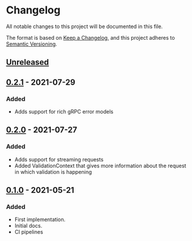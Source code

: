 # Changelog

All notable changes to this project will be documented in this file.

The format is based on [Keep a Changelog](https://keepachangelog.com/en/1.0.0/),
and this project adheres to [Semantic Versioning](https://semver.org/spec/v2.0.0.html).

## [Unreleased]

[comment]: <> (### Fixed)

[comment]: <> (### Changed)

[comment]: <> (### Removed)

## [0.2.1] - 2021-07-29

### Added

- Adds support for rich gRPC error models

## [0.2.0] - 2021-07-27

### Added

- Adds support for streaming requests
- Added ValidationContext that gives more information about the request in which validation is happening

## [0.1.0] - 2021-05-21

### Added

- First implementation.
- Initial docs.
- CI pipelines


[unreleased]: https://github.com/messagebird/python-grpc-argument-validator/compare/v0.1.0...HEAD
[0.1.0]: https://github.com/messagebird/python-grpc-argument-validator/releases/tag/v0.1.0
[0.2.0]: https://github.com/messagebird/python-grpc-argument-validator/releases/tag/v0.2.0
[0.2.1]: https://github.com/messagebird/python-grpc-argument-validator/releases/tag/v0.2.1
